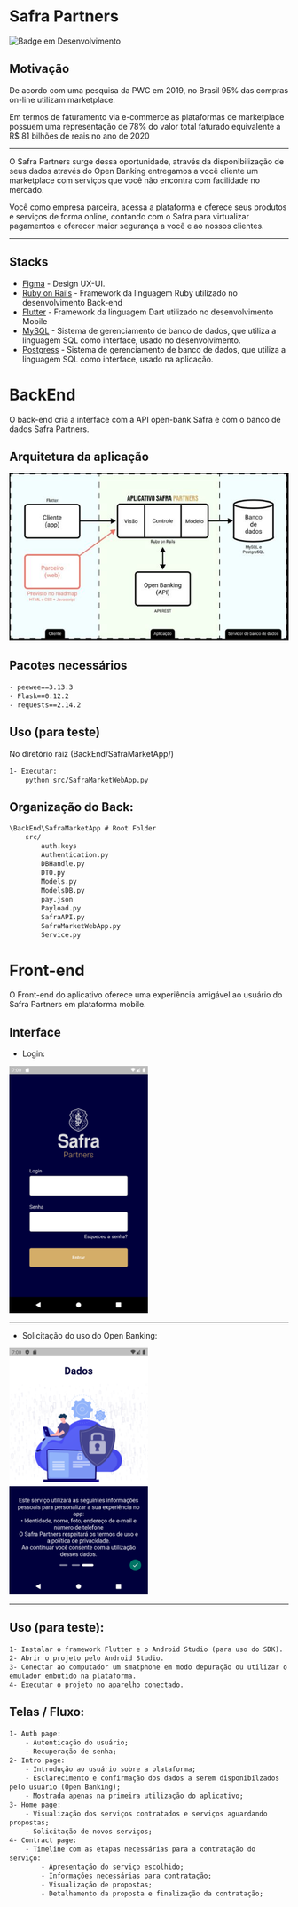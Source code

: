 # Safra Partners 

![Badge em Desenvolvimento](http://img.shields.io/static/v1?label=STATUS&message=EM%20DESENVOLVIMENTO&color=GREEN&style=for-the-badge)

## Motivação 
De acordo com uma pesquisa da PWC em 2019, no Brasil 95% das compras on-line utilizam marketplace.

Em termos de faturamento via e-commerce as plataformas de marketplace possuem uma representação de 78% do valor total faturado equivalente a R$ 81 bilhões de reais no ano de 2020

---

O Safra Partners surge dessa oportunidade, através da disponibilização de seus dados através do Open Banking entregamos a você cliente um marketplace com serviços que você não encontra com facilidade no mercado. 

Você como empresa parceira, acessa a plataforma e oferece seus produtos e serviços de forma online, contando com o Safra para virtualizar pagamentos e oferecer maior segurança a você e ao nossos clientes. 

---

## Stacks
* [Figma](https://www.figma.com/) - Design UX-UI.
* [Ruby on Rails](https://rubyonrails.org/) - Framework da linguagem Ruby utilizado no desenvolvimento Back-end 
* [Flutter](https://vuejs.org/) - Framework da linguagem Dart utilizado no desenvolvimento Mobile
* [MySQL](https://www.mysql.com/) - Sistema de gerenciamento de banco de dados, que utiliza a linguagem SQL como interface, usado no desenvolvimento. 
* [Postgress](https://www.postgresql.org/) - Sistema de gerenciamento de banco de dados, que utiliza a linguagem SQL como interface, usado na aplicação. 

# BackEnd

O back-end cria a interface com a API open-bank Safra e com o banco de dados Safra Partners.

## Arquitetura da aplicação

<div align="center">
<img src="https://raw.githubusercontent.com/matgermano/Hackaton_Safra2022/main/arquitetura.JPG" width="600">
</div>    

## Pacotes necessários

	- peewee==3.13.3
	- Flask==0.12.2
	- requests==2.14.2
	
## Uso (para teste)
 No diretório raiz (BackEnd/SafraMarketApp/)

	1- Executar:
		python src/SafraMarketWebApp.py
	

## Organização do Back:

	\BackEnd\SafraMarketApp # Root Folder
		src/	
			auth.keys
			Authentication.py
			DBHandle.py
			DTO.py
			Models.py
			ModelsDB.py
			pay.json
			Payload.py
			SafraAPI.py
			SafraMarketWebApp.py
			Service.py

# Front-end

O Front-end do aplicativo oferece uma experiência amigável ao usuário do Safra Partners em plataforma mobile. 

## Interface

- Login:

<div>
<img src="https://raw.githubusercontent.com/matgermano/Hackaton_Safra2022/main/login.png" width="250">
</div>    

---

- Solicitação do uso do Open Banking:
<div>
<img src="https://raw.githubusercontent.com/matgermano/Hackaton_Safra2022/main/opbank.png" width="250">
</div>    

---

## Uso (para teste):
	1- Instalar o framework Flutter e o Android Studio (para uso do SDK).
	2- Abrir o projeto pelo Android Studio.
	3- Conectar ao computador um smatphone em modo depuração ou utilizar o emulador embutido na plataforma.
	4- Executar o projeto no aparelho conectado.
	
## Telas / Fluxo:
	1- Auth page:
		- Autenticação do usuário;
		- Recuperação de senha;
	2- Intro page:
		- Introdução ao usuário sobre a plataforma;
		- Esclarecimento e confirmação dos dados a serem disponibilzados pelo usuário (Open Banking);
		- Mostrada apenas na primeira utilização do aplicativo;
	3- Home page:
		- Visualização dos serviços contratados e serviços aguardando propostas;
		- Solicitação de novos serviços;
	4- Contract page:
		- Timeline com as etapas necessárias para a contratação do serviço:
			- Apresentação do serviço escolhido;
			- Informações necessárias para contratação;
			- Visualização de propostas;
			- Detalhamento da proposta e finalização da contratação;
